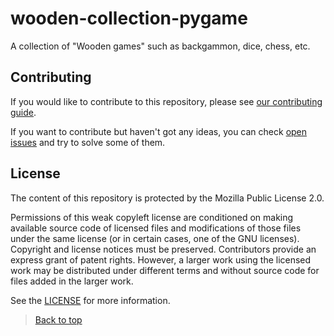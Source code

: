 # wooden-collection-pygame
A collection of "Wooden games" such as backgammon, dice, chess, etc.

## Contributing

If you would like to contribute to this repository,
please see [our contributing guide](https://github.com/Keworker/wooden-collection-pygame/blob/master/CONTRIBUTING.md).

If you want to contribute but haven't got any ideas,
you can check [open issues](https://github.com/Keworker/wooden-collection-pygame/issues) and try to solve some of them.

## License

The content of this repository is protected by the Mozilla Public License 2.0.

Permissions of this weak copyleft license are conditioned on making available source code of licensed files
and modifications of those files under the same license (or in certain cases, one of the GNU licenses).
Copyright and license notices must be preserved. Contributors provide an express grant of patent rights.
However, a larger work using the licensed work may be distributed under different terms and without source code
for files added in the larger work.

See the [LICENSE](https://github.com/Keworker/wooden-collection-pygame/blob/master/LICENSE) for more information.

> [Back to top](https://github.com/Keworker/wooden-collection-pygame#wooden-collection-pygame)
